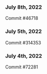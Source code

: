 ### July 8th, 2022

Commit #46718

### July 5th, 2022

Commit #314353


### July 4th, 2022

Commit #72281
